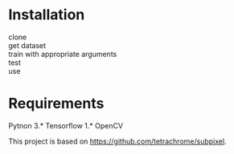 # Installation
clone </br>
get dataset </br>
train with appropriate arguments </br>
test </br>
use </br>

# Requirements
Pytnon 3.*
Tensorflow 1.*
OpenCV 


This project is based on https://github.com/tetrachrome/subpixel.
